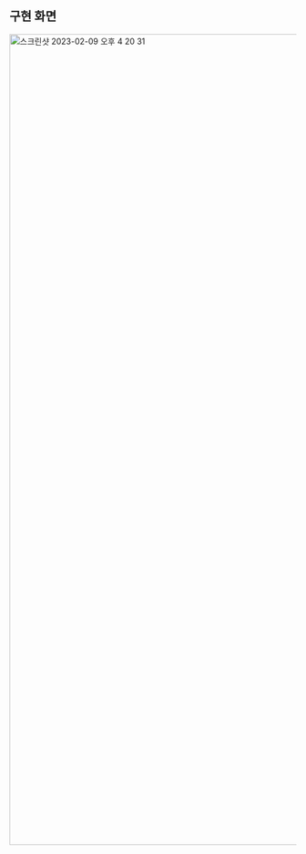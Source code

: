 ## 구현 화면

<img width="1422" alt="스크린샷 2023-02-09 오후 4 20 31" src="https://user-images.githubusercontent.com/115610668/217744378-6a34106a-95b2-47e2-a07e-890044d0f7e7.png">
